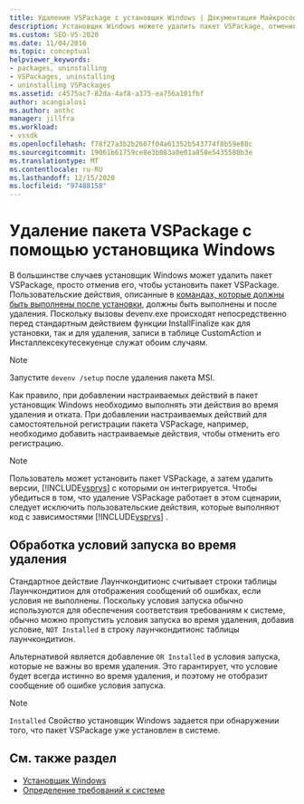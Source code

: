 ```yaml
---
title: Удаление VSPackage с установщик Windows | Документация Майкрософт
description: Установщик Windows можете удалить пакет VSPackage, отменив установку. Узнайте, как работать с настраиваемыми действиями в пакете установщик Windows.
ms.custom: SEO-VS-2020
ms.date: 11/04/2016
ms.topic: conceptual
helpviewer_keywords:
- packages, uninstalling
- VSPackages, uninstalling
- uninstalling VSPackages
ms.assetid: c4575ac7-82da-4af8-a375-ea756a101fbf
author: acangialosi
ms.author: anthc
manager: jillfra
ms.workload:
- vssdk
ms.openlocfilehash: f78f27a3b2b2607f04a61352b543774f8b59e88c
ms.sourcegitcommit: 19061b61759ce8e3b083a0e01a858e5435580b3e
ms.translationtype: MT
ms.contentlocale: ru-RU
ms.lasthandoff: 12/15/2020
ms.locfileid: "97488158"
---
```

# <a name="uninstalling-a-vspackage-with-windows-installer"></a>Удаление пакета VSPackage с помощью установщика Windows
В большинстве случаев установщик Windows может удалить пакет VSPackage, просто отменив его, чтобы установить пакет VSPackage. Пользовательские действия, описанные в [командах, которые должны быть выполнены после установки,](../../extensibility/internals/commands-that-must-be-run-after-installation.md) должны быть выполнены и после удаления. Поскольку вызовы devenv.exe происходят непосредственно перед стандартным действием функции InstallFinalize как для установки, так и для удаления, записи в таблице CustomAction и Инсталлексекутесекуенце служат обоим случаям.

> [!NOTE]
> Запустите `devenv /setup` после удаления пакета MSI.

 Как правило, при добавлении настраиваемых действий в пакет установщик Windows необходимо выполнять эти действия во время удаления и отката. При добавлении настраиваемых действий для самостоятельной регистрации пакета VSPackage, например, необходимо добавить настраиваемые действия, чтобы отменить его регистрацию.

> [!NOTE]
> Пользователь может установить пакет VSPackage, а затем удалить версии, [!INCLUDE[vsprvs](../../code-quality/includes/vsprvs_md.md)] с которыми он интегрируется. Чтобы убедиться в том, что удаление VSPackage работает в этом сценарии, следует исключить пользовательские действия, которые выполняют код с зависимостями [!INCLUDE[vsprvs](../../code-quality/includes/vsprvs_md.md)] .

## <a name="handling-launch-conditions-at-uninstall-time"></a>Обработка условий запуска во время удаления
 Стандартное действие Лаунчкондитионс считывает строки таблицы Лаунчкондитион для отображения сообщений об ошибках, если условия не выполнены. Поскольку условия запуска обычно используются для обеспечения соответствия требованиям к системе, обычно можно пропустить условия запуска во время удаления, добавив условие, `NOT Installed` в строку лаунчкондитионс таблицы лаунчкондитион.

 Альтернативой является добавление `OR Installed` в условия запуска, которые не важны во время удаления. Это гарантирует, что условие будет всегда истинно во время удаления, и поэтому не отобразит сообщение об ошибке условия запуска.

> [!NOTE]
> `Installed` Свойство установщик Windows задается при обнаружении того, что пакет VSPackage уже установлен в системе.

## <a name="see-also"></a>См. также раздел
- [Установщик Windows](/previous-versions/ee231230(v=vs.100))
- [Определение требований к системе](../../extensibility/internals/detecting-system-requirements.md)